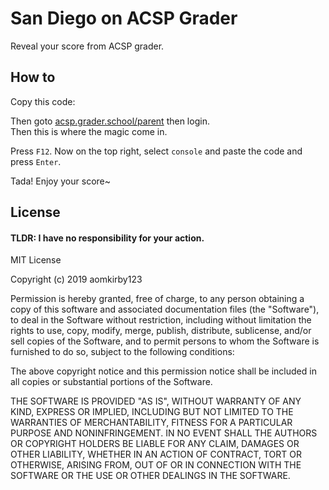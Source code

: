 # San Diego on ACSP Grader
Reveal your score from ACSP grader.

## How to
Copy this code:

Then goto [acsp.grader.school/parent](https://acsp.grader.school/parent) then login.  
Then this is where the magic come in.
  
Press `F12`. Now on the top right, select `console` and paste the code and press `Enter`.

  
Tada! Enjoy your score~
  
## License
#### TLDR: I have no responsibility for your action.

MIT License

Copyright (c) 2019 aomkirby123

Permission is hereby granted, free of charge, to any person obtaining a copy
of this software and associated documentation files (the "Software"), to deal
in the Software without restriction, including without limitation the rights
to use, copy, modify, merge, publish, distribute, sublicense, and/or sell
copies of the Software, and to permit persons to whom the Software is
furnished to do so, subject to the following conditions:

The above copyright notice and this permission notice shall be included in all
copies or substantial portions of the Software.

THE SOFTWARE IS PROVIDED "AS IS", WITHOUT WARRANTY OF ANY KIND, EXPRESS OR
IMPLIED, INCLUDING BUT NOT LIMITED TO THE WARRANTIES OF MERCHANTABILITY,
FITNESS FOR A PARTICULAR PURPOSE AND NONINFRINGEMENT. IN NO EVENT SHALL THE
AUTHORS OR COPYRIGHT HOLDERS BE LIABLE FOR ANY CLAIM, DAMAGES OR OTHER
LIABILITY, WHETHER IN AN ACTION OF CONTRACT, TORT OR OTHERWISE, ARISING FROM,
OUT OF OR IN CONNECTION WITH THE SOFTWARE OR THE USE OR OTHER DEALINGS IN THE
SOFTWARE.

